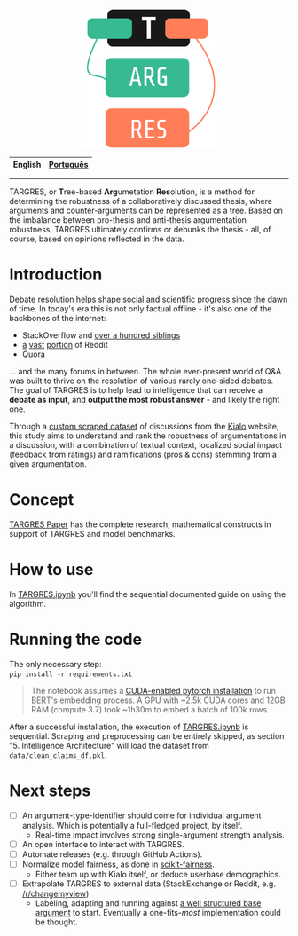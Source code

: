 <p align="center">
    <img style="cursor: default;" src="./logo/logo.svg" height="250px" alt="TARGRES Logo" />
</p>

| English | [Português](README-ptBR.md) |
| --- | --- |

---

TARGRES, or **T**ree-based **Arg**umetation **Res**olution, is a method for determining the robustness of a collaboratively discussed thesis, where arguments and counter-arguments can be represented as a tree. Based on the imbalance between pro-thesis and anti-thesis argumentation robustness, TARGRES ultimately confirms or debunks the thesis - all, of course, based on opinions reflected in the data.

# Introduction

Debate resolution helps shape social and scientific progress since the dawn
of time. In today's era this is not only factual offline - it's
also one of the backbones of the internet:

- StackOverflow and [over a hundred siblings](https://stackexchange.com/sites)
- [a](http://www.reddit.com/r/explainlikeimfive+doesanybodyelse+tipofmytongue+answers+explainlikeIAmA+relationship_advice+whatisthisthing+techsupport+explainlikeimcalvin+whatsthisbug+tipofmypenis+whatstheword+homeworkhelp+relationshipadvice+species+NoStupidQuestions) [vast](http://www.reddit.com/r/AskReddit+AskScience+AskHistorians+AskWomen+AskMen+AskCulinary+TrueAskReddit+AskSocialScience+AskEngineers+AskPhilosophy+AskScienceFiction+Ask_Politics+AskAcademia+AskTransgender+AskComputerScience+AskDrugs+AskFeminists+AskGames+AskPhotography+AskUk+AskStatistics+AskSciTech+AskSciTech+askGSM+AskModerators) [portion](http://www.reddit.com/r/help+findareddit+modhelp+csshelp+bugs+RESissues+askmoderators+aboutreddit) of Reddit
- Quora

... and the many forums in between. The whole ever-present world of
Q\&A was built to thrive on the resolution of various rarely one-sided
debates. The goal of
TARGRES is to help lead to intelligence that can receive a **debate as
input**, and **output the most robust answer** - and likely the
right one.  

Through a [custom scraped dataset](./data) of discussions from the [Kialo](https://kialo.com) website, this study aims to understand and rank the robustness of argumentations in a discussion, with a combination of
textual context, localized social impact (feedback from ratings) and
ramifications (pros \& cons) stemming from a given argumentation. 

# Concept
[TARGRES Paper](./TARGRES_Project_Paper.pdf) has the complete research, mathematical constructs in support of TARGRES and model benchmarks.

# How to use
In [TARGRES.ipynb](./TARGRES.ipynb) you'll find the sequential documented guide on using the algorithm.

# Running the code

The only necessary step:  
`pip install -r requirements.txt`

> The notebook assumes a [CUDA-enabled pytorch installation](https://pytorch.org/get-started/locally/#with-cuda-1) to run BERT's embedding process. A GPU with ~2.5k CUDA cores and 12GB RAM (compute 3.7) took ~1h30m to embed a batch of 100k rows.

After a successful installation, the execution of [TARGRES.ipynb](./TARGRES.ipynb) is sequential. Scraping and preprocessing can be entirely skipped, as section "5. Intelligence Architecture" will load the dataset from `data/clean_claims_df.pkl`.

# Next steps

- [ ] An argument-type-identifier should come for individual argument analysis. Which is potentially a full-fledged project, by itself.
    - Real-time impact involves strong single-argument strength analysis.
- [ ] An open interface to interact with TARGRES.
- [ ] Automate releases (e.g. through GitHub Actions).
- [ ] Normalize model fairness, as done in [scikit-fairness](https://github.com/koaning/scikit-fairness).
    - Either team up with Kialo itself, or deduce userbase demographics.
- [ ] Extrapolate TARGRES to external data (StackExchange or Reddit, e.g. [/r/changemyview](https://www.reddit.com/r/changemyview))
    - Labeling, adapting and running against [a well structured base argument](https://www.reddit.com/r/changemyview/comments/o3adet/cmv_antivax_doctors_and_nurses_and_other_licensed/) to start. Eventually a one-fits-_most_ implementation could be thought.